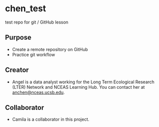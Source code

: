 # chen_test
test repo for git / GitHub lesson

## Purpose
- Create a remote repository on GitHub
- Practice git workflow

## Creator
- Angel is a data analyst working for the Long Term Ecological Research (LTER) Network and NCEAS Learning Hub. You can contact her at [anchen@nceas.ucsb.edu](mailto:anchen@nceas.ucsb.edu).


## Collaborator
- Camila is a collaborator in this project.